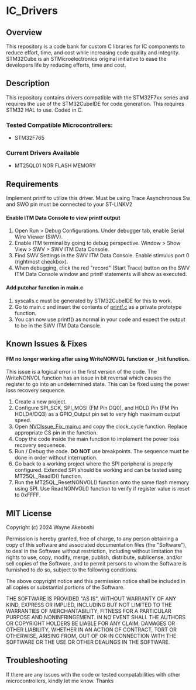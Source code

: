 # IC_Drivers
## Overview
This repository is a code bank for custom C libraries for IC components to reduce effort, time, and cost while increasing code quality and integrity.
STM32Cube is an STMicroelectronics original initiative to ease the developers life by reducing efforts, time and cost.

## Description
This repository contains drivers compatible with the STM32F7xx series and requires the use of the STM32CubeIDE for code generation. This requires STM32 HAL to use. Coded in C.

### Tested Compatible Microcontrollers:
- STM32F765

### Current Drivers Available
- MT25QL01 NOR FLASH MEMORY

## Requirements
Implement printf to utilize this driver. Must be using Trace Asynchronous Sw and SWO pin must be connected to your ST-LINKV2
#### Enable ITM Data Console to view printf output
1. Open Run > Debug Configurations. Under debugger tab, enable Serial Wire Viewer (SWV).
2. Enable ITM terminal by going to debug perspective. Window > Show View > SWV > SWV ITM Data Console.
3. Find SWV Settings in the SWV ITM Data Console. Enable stimulus port 0 (rightmost checkbox).
4. When debugging, click the red "record" (Start Trace) button on the SWV ITM Data Console window and printf statements will show as executed.

#### Add putchar function in main.c
1. syscalls.c must be generated by STM32CubeIDE for this to work.
2. Go to main.c and insert the contents of [printf.c](https://github.com/Waynsday/IC_Drivers/blob/main/printf.c) as a private prototype function.
3. You can now use printf() as normal in your code and expect the output to be in the SWV ITM Data Console.

## Known Issues & Fixes
#### FM no longer working after using WriteNONVOL function or _Init function.
This issue is a logical error in the first version of the code. The WriteNONVOL function has an issue in bit reversal which causes the register to go into an undetermined state. This can be fixed using the power loss recovery sequence.
1. Create a new project.
2. Configure SPI_SCK, SPI_MOSI (FM Pin DQ0), and HOLD Pin (FM Pin HOLD#/DQ3) as a GPIO_Output pin set to very high maximum output speed.
3. Open [NVCIssue_Fix_main.c](https://github.com/Waynsday/IC_Drivers/blob/main/NVCIssue_Fix_main.c) and copy the clock_cycle function. Replace appropriate CS pin in the function.
4. Copy the code inside the main function to implement the power loss recovery sequenece.
5. Run / Debug the code. **DO NOT** use breakpoints. The sequence must be done in order without interruption.
6. Go back to a working project where the SPI peripheral is properly configured. Extended SPI should be working and can be tested using MT25QL_ReadID() function.
7. Run the MT25QL_ResetNONVOL() function onto the same flash memory using SPI. Use ReadNONVOL() function to verify if register value is reset to 0xFFFF.

## MIT License

Copyright (c) 2024 Wayne Akeboshi

Permission is hereby granted, free of charge, to any person obtaining a copy
of this software and associated documentation files (the "Software"), to deal
in the Software without restriction, including without limitation the rights
to use, copy, modify, merge, publish, distribute, sublicense, and/or sell
copies of the Software, and to permit persons to whom the Software is
furnished to do so, subject to the following conditions:

The above copyright notice and this permission notice shall be included in all
copies or substantial portions of the Software.

THE SOFTWARE IS PROVIDED "AS IS", WITHOUT WARRANTY OF ANY KIND, EXPRESS OR
IMPLIED, INCLUDING BUT NOT LIMITED TO THE WARRANTIES OF MERCHANTABILITY,
FITNESS FOR A PARTICULAR PURPOSE AND NONINFRINGEMENT. IN NO EVENT SHALL THE
AUTHORS OR COPYRIGHT HOLDERS BE LIABLE FOR ANY CLAIM, DAMAGES OR OTHER
LIABILITY, WHETHER IN AN ACTION OF CONTRACT, TORT OR OTHERWISE, ARISING FROM,
OUT OF OR IN CONNECTION WITH THE SOFTWARE OR THE USE OR OTHER DEALINGS IN THE
SOFTWARE.

## Troubleshooting
If there are any issues with the code or tested compatabilities with other microcontrollers, kindly let me know. Thanks
